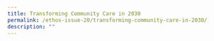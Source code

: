 ```yaml
---
title: Transforming Community Care in 2030
permalink: /ethos-issue-20/transforming-community-care-in-2030/
description: ""
---
```

